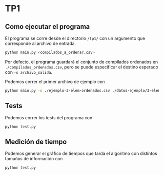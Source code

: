 # TP1

## Como ejecutar el programa

El programa se corre desde el directorio `/tp1/` con un argumento que corresponde al archivo de entrada.

```bash
python main.py <compilados_a_ordenar.csv>
```

Por defecto, el programa guardará el conjunto de compilados ordenados en `./compilados_ordenados.csv`, pero se puede especificar el destino esperado con `-o archivo_salida`.

Podemos correr el primer archivo de ejemplo con

```bash
python main.py -o ./ejemplo-3-elem-ordenados.csv ./datos-ejemplo/3-elem.txt
```

## Tests

Podemos correr los tests del programa con

```bash
python test.py
```

## Medición de tiempo

Podemos generar el gráfico de tiempos que tarda el algoritmo con distintos tamaños de información con

```bash
python test.py
```
